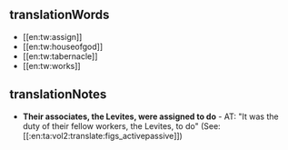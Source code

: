 ## translationWords

* [[en:tw:assign]]
* [[en:tw:houseofgod]]
* [[en:tw:tabernacle]]
* [[en:tw:works]]

## translationNotes

* **Their associates, the Levites, were assigned to do** - AT: "It was the duty of their fellow workers, the Levites, to do" (See: [[:en:ta:vol2:translate:figs_activepassive]])
